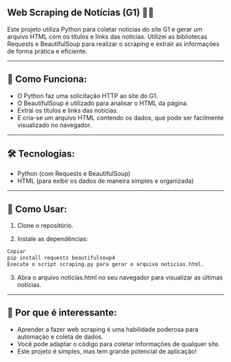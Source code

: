 ## **Web Scraping de Notícias (G1)** 📰✨
Este projeto utiliza Python para coletar notícias do site G1 e gerar um arquivo HTML com os títulos e links das notícias. Utilizei as bibliotecas Requests e BeautifulSoup para realizar o scraping e extrair as informações de forma prática e eficiente.

---

## 🎯 **Como Funciona:**

- O Python faz uma solicitação HTTP ao site do G1.
- O BeautifulSoup é utilizado para analisar o HTML da página.
- Extrai os títulos e links das notícias.
- E cria-se um arquivo HTML contendo os dados, que pode ser facilmente visualizado no navegador.

---

## 🛠️ **Tecnologias:**
- Python (com Requests e BeautifulSoup)
- HTML (para exibir os dados de maneira simples e organizada)

---

## 🚀 **Como Usar:**
1. Clone o repositório.

2. Instale as dependências:
``` bash
Copiar
pip install requests beautifulsoup4
Execute o script scraping.py para gerar o arquivo noticias.html.
```
3. Abra o arquivo noticias.html no seu navegador para visualizar as últimas notícias.

---

## 🔑 **Por que é interessante:**
- Aprender a fazer web scraping é uma habilidade poderosa para automação e coleta de dados.
- Você pode adaptar o código para coletar informações de qualquer site.
- Este projeto é simples, mas tem grande potencial de aplicação!
